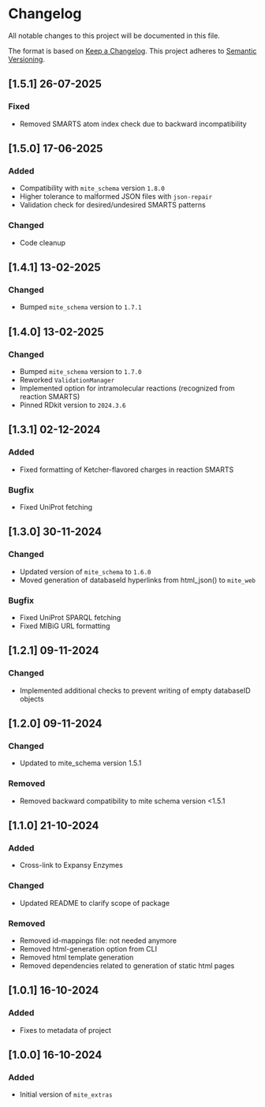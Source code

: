 # Changelog

All notable changes to this project will be documented in this file.

The format is based on [Keep a Changelog](https://keepachangelog.com/en/1.0.0/).
This project adheres to [Semantic Versioning](https://semver.org/spec/v2.0.0.html).

## [1.5.1] 26-07-2025

### Fixed

- Removed SMARTS atom index check due to backward incompatibility

## [1.5.0] 17-06-2025

### Added

- Compatibility with `mite_schema` version `1.8.0`
- Higher tolerance to malformed JSON files with `json-repair`
- Validation check for desired/undesired SMARTS patterns

### Changed

- Code cleanup

## [1.4.1] 13-02-2025

### Changed

- Bumped `mite_schema` version to `1.7.1`

## [1.4.0] 13-02-2025

### Changed

- Bumped `mite_schema` version to `1.7.0`
- Reworked `ValidationManager`
- Implemented option for intramolecular reactions (recognized from reaction SMARTS)
- Pinned RDkit version to `2024.3.6` 

## [1.3.1] 02-12-2024

### Added

- Fixed formatting of Ketcher-flavored charges in reaction SMARTS

### Bugfix

- Fixed UniProt fetching

## [1.3.0] 30-11-2024

### Changed

- Updated version of `mite_schema` to `1.6.0`
- Moved generation of databaseId hyperlinks from html_json() to `mite_web`

### Bugfix

- Fixed UniProt SPARQL fetching
- Fixed MIBiG URL formatting

## [1.2.1] 09-11-2024

### Changed

- Implemented additional checks to prevent writing of empty databaseID objects

## [1.2.0] 09-11-2024

### Changed

- Updated to mite_schema version 1.5.1

### Removed

- Removed backward compatibility to mite schema version <1.5.1

## [1.1.0] 21-10-2024

### Added

- Cross-link to Expansy Enzymes

### Changed

- Updated README to clarify scope of package

### Removed

- Removed id-mappings file: not needed anymore
- Removed html-generation option from CLI
- Removed html template generation
- Removed dependencies related to generation of static html pages

## [1.0.1] 16-10-2024

### Added

- Fixes to metadata of project

## [1.0.0] 16-10-2024

### Added

- Initial version of `mite_extras`